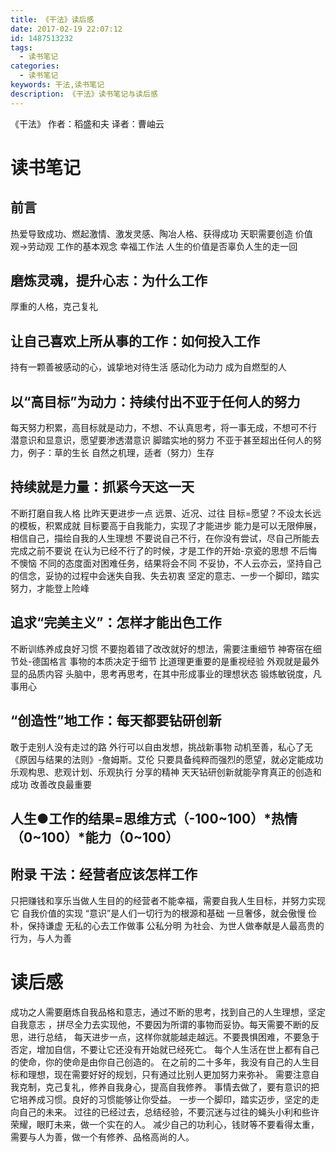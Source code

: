 ```yaml
---
title: 《干法》读后感
date: 2017-02-19 22:07:12
id: 1487513232
tags:
  - 读书笔记
categories:
  - 读书笔记
keywords: 干法,读书笔记
description: 《干法》读书笔记与读后感
---
```


《干法》 作者：稻盛和夫  译者：曹岫云

# 读书笔记
## 前言
热爱导致成功、燃起激情、激发灵感、陶冶人格、获得成功
天职需要创造
价值观->劳动观 工作的基本观念
幸福工作法   人生的价值是否辜负人生的走一回
 ## 磨炼灵魂，提升心志：为什么工作
 厚重的人格，克己复礼
 ## 让自己喜欢上所从事的工作：如何投入工作
 持有一颗善被感动的心，诚挚地对待生活
 感动化为动力  成为自燃型的人
 ## 以“高目标”为动力：持续付出不亚于任何人的努力
 每天努力积累，高目标就是动力，不想、不认真思考，将一事无成，不想可不行
 潜意识和显意识，愿望要渗透潜意识
 脚踏实地的努力
 不亚于甚至超出任何人的努力，例子：草的生长
 自然之机理，适者（努力）生存
 ## 持续就是力量：抓紧今天这一天
 不断打磨自我人格
 比昨天更进步一点
 远景、近况、过往
 目标=愿望？不设太长远的模板，积累成就
 目标要高于自我能力，实现了才能进步
 能力是可以无限伸展，相信自己，描绘自我的人生理想
 不要说自己不行，在你没有尝试，尽自己所能去完成之前不要说
 在认为已经不行了的时候，才是工作的开始-京瓷的思想
 不后悔不懊恼 不同的态度面对困难任务，结果将会不同
 不妥协，不人云亦云，坚持自己的信念，妥协的过程中会迷失自我、失去初衷
 坚定的意志、一步一个脚印，踏实努力，才能登上险峰
 ## 追求“完美主义”：怎样才能出色工作
 不断训练养成良好习惯
 不要抱着错了改改就好的想法，需要注重细节
 神寄宿在细节处-德国格言
 事物的本质决定于细节
 比道理更重要的是重视经验
 外观就是最外显的品质内容
 头脑中，思考再思考，在其中形成事业的理想状态
 锻炼敏锐度，凡事用心
 ## “创造性”地工作：每天都要钻研创新
 敢于走别人没有走过的路  外行可以自由发想，挑战新事物
 动机至善，私心了无    《原因与结果的法则》-詹姆斯。艾伦
 只要具备纯粹而强烈的愿望，就必定能成功
 乐观构思、悲观计划、乐观执行
 分享的精神
 天天钻研创新就能孕育真正的创造和成功
 改善改良最重要
 ## 人生●工作的结果=思维方式（-100~100）*热情（0~100）*能力（0~100）
 ## 附录  干法：经营者应该怎样工作
 只把赚钱和享乐当做人生目的的经营者不能幸福，需要自我人生目标，并努力实现它
 自我价值的实现
 “意识”是人们一切行为的根源和基础
 一旦奢侈，就会傲慢  俭朴，保持谦虚 无私的心去工作做事
 公私分明  为社会、为世人做奉献是人最高贵的行为，与人为善

 # 读后感
 成功之人需要磨炼自我品格和意志，通过不断的思考，找到自己的人生理想，坚定自我意志
 ，拼尽全力去实现他，不要因为所谓的事物而妥协。每天需要不断的反思，进行总结，
 每天进步一点，这样你就能越走越远。不要畏惧困难，不要急于否定，增加自信，不要让它还没有开始就已经死亡。
 每个人生活在世上都有自己的使命，你的使命是由你自己创造的。
 在之前的二十多年，我没有自己的人生目标和理想，现在需要好好的规划，只有通过比别人更加努力来弥补。
 需要注意自我克制，克己复礼，修养自我身心，提高自我修养。
 事情去做了，要有意识的把它培养成习惯。良好的习惯能够让你受益。
 一步一个脚印，踏实迈步，坚定的走向自己的未来。
 过往的已经过去，总结经验，不要沉迷与过往的蝇头小利和些许荣耀，眼盯未来，做一个实在的人。
 减少自己的功利心，钱财等不要看得太重，需要与人为善，做一个有修养、品格高尚的人。
